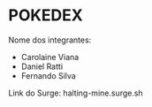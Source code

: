 # POKEDEX

Nome dos integrantes: 
- Carolaine Viana
- Daniel Ratti 
- Fernando Silva

Link do Surge: halting-mine.surge.sh


